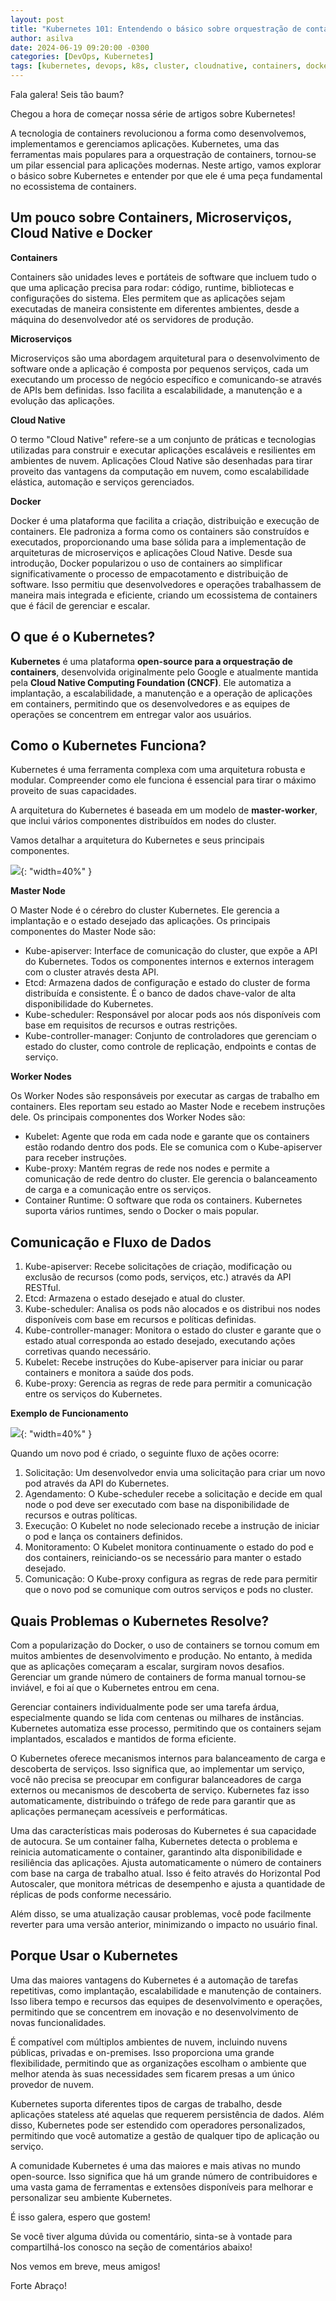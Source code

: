 ```yaml
---
layout: post
title: "Kubernetes 101: Entendendo o básico sobre orquestração de containers"
author: asilva
date: 2024-06-19 09:20:00 -0300
categories: [DevOps, Kubernetes]
tags: [kubernetes, devops, k8s, cluster, cloudnative, containers, docker, microservices]
---
```


Fala galera! Seis tão baum?

Chegou a hora de começar nossa série de artigos sobre Kubernetes!

A tecnologia de containers revolucionou a forma como desenvolvemos, implementamos e gerenciamos aplicações. Kubernetes, uma das ferramentas mais populares para a orquestração de containers, tornou-se um pilar essencial para aplicações modernas. Neste artigo, vamos explorar o básico sobre Kubernetes e entender por que ele é uma peça fundamental no ecossistema de containers.

## **Um pouco sobre Containers, Microserviços, Cloud Native e Docker**

**Containers**

Containers são unidades leves e portáteis de software que incluem tudo o que uma aplicação precisa para rodar: código, runtime, bibliotecas e configurações do sistema. Eles permitem que as aplicações sejam executadas de maneira consistente em diferentes ambientes, desde a máquina do desenvolvedor até os servidores de produção.

**Microserviços**

Microserviços são uma abordagem arquitetural para o desenvolvimento de software onde a aplicação é composta por pequenos serviços, cada um executando um processo de negócio específico e comunicando-se através de APIs bem definidas. Isso facilita a escalabilidade, a manutenção e a evolução das aplicações.

**Cloud Native**

O termo "Cloud Native" refere-se a um conjunto de práticas e tecnologias utilizadas para construir e executar aplicações escaláveis e resilientes em ambientes de nuvem. Aplicações Cloud Native são desenhadas para tirar proveito das vantagens da computação em nuvem, como escalabilidade elástica, automação e serviços gerenciados.

**Docker**

Docker é uma plataforma que facilita a criação, distribuição e execução de containers. Ele padroniza a forma como os containers são construídos e executados, proporcionando uma base sólida para a implementação de arquiteturas de microserviços e aplicações Cloud Native. Desde sua introdução, Docker popularizou o uso de containers ao simplificar significativamente o processo de empacotamento e distribuição de software. Isso permitiu que desenvolvedores e operações trabalhassem de maneira mais integrada e eficiente, criando um ecossistema de containers que é fácil de gerenciar e escalar.

## **O que é o Kubernetes?**

**Kubernetes** é uma plataforma **open-source para a orquestração de containers**, desenvolvida originalmente pelo Google e atualmente mantida pela **Cloud Native Computing Foundation (CNCF)**. Ele automatiza a implantação, a escalabilidade, a manutenção e a operação de aplicações em containers, permitindo que os desenvolvedores e as equipes de operações se concentrem em entregar valor aos usuários.

## **Como o Kubernetes Funciona?**

Kubernetes é uma ferramenta complexa com uma arquitetura robusta e modular. Compreender como ele funciona é essencial para tirar o máximo proveito de suas capacidades. 

A arquitetura do Kubernetes é baseada em um modelo de **master-worker**, que inclui vários componentes distribuídos em nodes do cluster.

Vamos detalhar a arquitetura do Kubernetes e seus principais componentes.

![](/assets/img/81/k8s-101-a-1.png){: "width=40%" } 

**Master Node**

O Master Node é o cérebro do cluster Kubernetes. Ele gerencia a implantação e o estado desejado das aplicações. Os principais componentes do Master Node são:

- Kube-apiserver: Interface de comunicação do cluster, que expõe a API do Kubernetes. Todos os componentes internos e externos interagem com o cluster através desta API.
- Etcd: Armazena dados de configuração e estado do cluster de forma distribuída e consistente. É o banco de dados chave-valor de alta disponibilidade do Kubernetes.
- Kube-scheduler: Responsável por alocar pods aos nós disponíveis com base em requisitos de recursos e outras restrições.
- Kube-controller-manager: Conjunto de controladores que gerenciam o estado do cluster, como controle de replicação, endpoints e contas de serviço.

**Worker Nodes**

Os Worker Nodes são responsáveis por executar as cargas de trabalho em containers. Eles reportam seu estado ao Master Node e recebem instruções dele. Os principais componentes dos Worker Nodes são:

- Kubelet: Agente que roda em cada node e garante que os containers estão rodando dentro dos pods. Ele se comunica com o Kube-apiserver para receber instruções.
- Kube-proxy: Mantém regras de rede nos nodes e permite a comunicação de rede dentro do cluster. Ele gerencia o balanceamento de carga e a comunicação entre os serviços.
- Container Runtime: O software que roda os containers. Kubernetes suporta vários runtimes, sendo o Docker o mais popular.

## **Comunicação e Fluxo de Dados**

1. Kube-apiserver: Recebe solicitações de criação, modificação ou exclusão de recursos (como pods, serviços, etc.) através da API RESTful.
2. Etcd: Armazena o estado desejado e atual do cluster.
3. Kube-scheduler: Analisa os pods não alocados e os distribui nos nodes disponíveis com base em recursos e políticas definidas.
4. Kube-controller-manager: Monitora o estado do cluster e garante que o estado atual corresponda ao estado desejado, executando ações corretivas quando necessário.
5. Kubelet: Recebe instruções do Kube-apiserver para iniciar ou parar containers e monitora a saúde dos pods.
6. Kube-proxy: Gerencia as regras de rede para permitir a comunicação entre os serviços do Kubernetes.

**Exemplo de Funcionamento**

![](/assets/img/81/k8s-101-a-2.png){: "width=40%" } 

Quando um novo pod é criado, o seguinte fluxo de ações ocorre:

1. Solicitação: Um desenvolvedor envia uma solicitação para criar um novo pod através da API do Kubernetes.
2. Agendamento: O Kube-scheduler recebe a solicitação e decide em qual node o pod deve ser executado com base na disponibilidade de recursos e outras políticas.
3. Execução: O Kubelet no node selecionado recebe a instrução de iniciar o pod e lança os containers definidos.
4. Monitoramento: O Kubelet monitora continuamente o estado do pod e dos containers, reiniciando-os se necessário para manter o estado desejado.
5. Comunicação: O Kube-proxy configura as regras de rede para permitir que o novo pod se comunique com outros serviços e pods no cluster.

## **Quais Problemas o Kubernetes Resolve?**

Com a popularização do Docker, o uso de containers se tornou comum em muitos ambientes de desenvolvimento e produção. No entanto, à medida que as aplicações começaram a escalar, surgiram novos desafios. Gerenciar um grande número de containers de forma manual tornou-se inviável, e foi aí que o Kubernetes entrou em cena.

Gerenciar containers individualmente pode ser uma tarefa árdua, especialmente quando se lida com centenas ou milhares de instâncias. Kubernetes automatiza esse processo, permitindo que os containers sejam implantados, escalados e mantidos de forma eficiente.

O Kubernetes oferece mecanismos internos para balanceamento de carga e descoberta de serviços. Isso significa que, ao implementar um serviço, você não precisa se preocupar em configurar balanceadores de carga externos ou mecanismos de descoberta de serviço. Kubernetes faz isso automaticamente, distribuindo o tráfego de rede para garantir que as aplicações permaneçam acessíveis e performáticas.

Uma das características mais poderosas do Kubernetes é sua capacidade de autocura. Se um container falha, Kubernetes detecta o problema e reinicia automaticamente o container, garantindo alta disponibilidade e resiliência das aplicações. Ajusta automaticamente o número de containers com base na carga de trabalho atual. Isso é feito através do Horizontal Pod Autoscaler, que monitora métricas de desempenho e ajusta a quantidade de réplicas de pods conforme necessário.

Além disso, se uma atualização causar problemas, você pode facilmente reverter para uma versão anterior, minimizando o impacto no usuário final.

## **Porque Usar o Kubernetes**

Uma das maiores vantagens do Kubernetes é a automação de tarefas repetitivas, como implantação, escalabilidade e manutenção de containers. Isso libera tempo e recursos das equipes de desenvolvimento e operações, permitindo que se concentrem em inovação e no desenvolvimento de novas funcionalidades.

É compatível com múltiplos ambientes de nuvem, incluindo nuvens públicas, privadas e on-premises. Isso proporciona uma grande flexibilidade, permitindo que as organizações escolham o ambiente que melhor atenda às suas necessidades sem ficarem presas a um único provedor de nuvem.

Kubernetes suporta diferentes tipos de cargas de trabalho, desde aplicações stateless até aquelas que requerem persistência de dados. Além disso, Kubernetes pode ser estendido com operadores personalizados, permitindo que você automatize a gestão de qualquer tipo de aplicação ou serviço.

A comunidade Kubernetes é uma das maiores e mais ativas no mundo open-source. Isso significa que há um grande número de contribuidores e uma vasta gama de ferramentas e extensões disponíveis para melhorar e personalizar seu ambiente Kubernetes.

É isso galera, espero que gostem!

Se você tiver alguma dúvida ou comentário, sinta-se à vontade para compartilhá-los conosco na seção de comentários abaixo!

Nos vemos em breve, meus amigos!

Forte Abraço!
